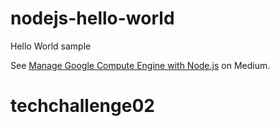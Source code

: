 # nodejs-hello-world
Hello World sample

See [Manage Google Compute Engine with Node.js](https://medium.com/@fhinkel/manage-google-compute-engine-with-node-js-eef8e7a111b4) on Medium.
# techchallenge02
